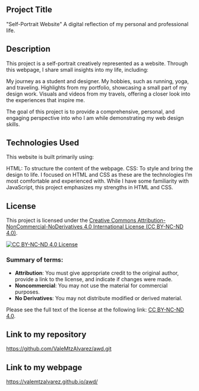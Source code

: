 ## Project Title

"Self-Portrait Website"
A digital reflection of my personal and professional life.

## Description

This project is a self-portrait creatively represented as a website. Through this webpage, I share small insights into my life, including:

My journey as a student and designer.
My hobbies, such as running, yoga, and traveling.
Highlights from my portfolio, showcasing a small part of my design work.
Visuals and videos from my travels, offering a closer look into the experiences that inspire me.

The goal of this project is to provide a comprehensive, personal, and engaging perspective into who I am while demonstrating my web design skills.

## Technologies Used

This website is built primarily using:

HTML: To structure the content of the webpage.
CSS: To style and bring the design to life.
I focused on HTML and CSS as these are the technologies I’m most comfortable and experienced with. While I have some familiarity with JavaScript, this project emphasizes my strengths in HTML and CSS.

## License

This project is licensed under the [Creative Commons Attribution-NonCommercial-NoDerivatives 4.0 International License (CC BY-NC-ND 4.0)](https://creativecommons.org/licenses/by-nc-nd/4.0/).

[![CC BY-NC-ND 4.0 License](https://licensebuttons.net/l/by-nc-nd/4.0/88x31.png)](https://creativecommons.org/licenses/by-nc-nd/4.0/)

### Summary of terms:
- **Attribution**: You must give appropriate credit to the original author, provide a link to the license, and indicate if changes were made.
- **Noncommercial**: You may not use the material for commercial purposes.
- **No Derivatives**: You may not distribute modified or derived material.

Please see the full text of the license at the following link: [CC BY-NC-ND 4.0](https://creativecommons.org/licenses/by-nc-nd/4.0/).

## Link to my repository

https://github.com/ValeMtzAlvarez/awd.git  

## Link to my webpage 

https://valemtzalvarez.github.io/awd/
